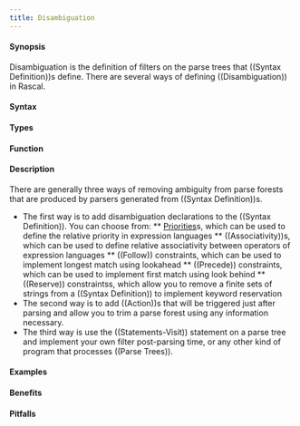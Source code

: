 ```yaml
---
title: Disambiguation
---
```


#### Synopsis

Disambiguation is the definition of filters on the parse trees that ((Syntax Definition))s define. 
There are several ways of defining ((Disambiguation)) in Rascal.

#### Syntax

#### Types

#### Function

#### Description

There are generally three ways of removing ambiguity from parse forests that are produced by parsers generated from ((Syntax Definition))s.

*  The first way is to add disambiguation declarations to the ((Syntax Definition)). You can choose from:
   **  [Priorities]((Priority))s, which can be used to define the relative priority in expression languages
   **  ((Associativity))s, which can be used to define relative associativity between operators of 
       expression languages
   **  ((Follow)) constraints, which can be used to implement longest match using lookahead
   **  ((Precede)) constraints, which can be used to implement first match using look behind
   **  ((Reserve)) constraintss, which allow you to remove a finite sets of strings from a ((Syntax Definition))
       to implement keyword reservation
*  The second way is to add ((Action))s that will be triggered just after parsing and allow you to trim a parse forest 
   using any information necessary.
*  The third way is use the ((Statements-Visit)) statement on a parse tree and implement your own filter post-parsing time, 
   or any other kind of program that processes ((Parse Trees)).

#### Examples

#### Benefits

#### Pitfalls

